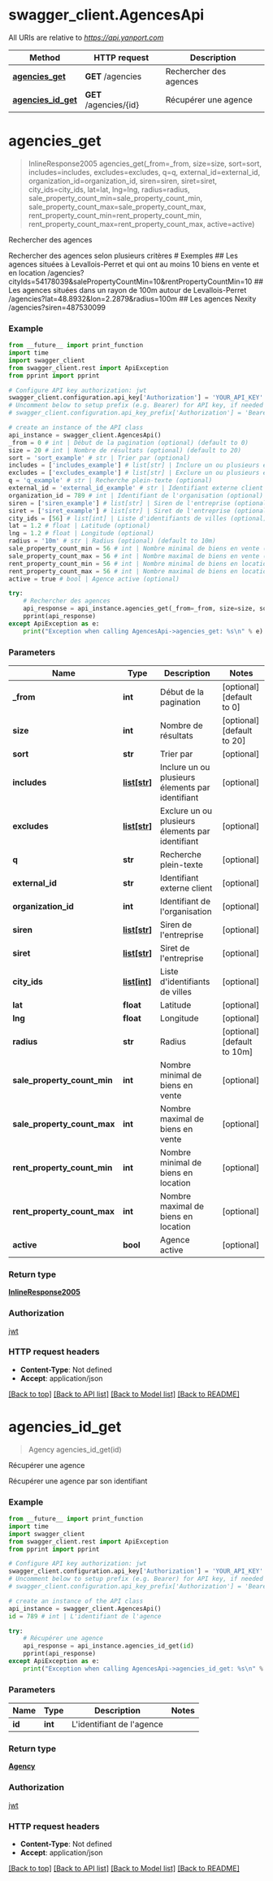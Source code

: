 # swagger_client.AgencesApi

All URIs are relative to *https://api.yanport.com*

Method | HTTP request | Description
------------- | ------------- | -------------
[**agencies_get**](AgencesApi.md#agencies_get) | **GET** /agencies | Rechercher des agences
[**agencies_id_get**](AgencesApi.md#agencies_id_get) | **GET** /agencies/{id} | Récupérer une agence


# **agencies_get**
> InlineResponse2005 agencies_get(_from=_from, size=size, sort=sort, includes=includes, excludes=excludes, q=q, external_id=external_id, organization_id=organization_id, siren=siren, siret=siret, city_ids=city_ids, lat=lat, lng=lng, radius=radius, sale_property_count_min=sale_property_count_min, sale_property_count_max=sale_property_count_max, rent_property_count_min=rent_property_count_min, rent_property_count_max=rent_property_count_max, active=active)

Rechercher des agences

Rechercher des agences selon plusieurs critères # Exemples   ## Les agences situées à Levallois-Perret et qui ont au moins 10 biens en vente et en location     /agencies?cityIds=54178039&salePropertyCountMin=10&rentPropertyCountMin=10   ## Les agences situées dans un rayon de 100m autour de Levallois-Perret     /agencies?lat=48.8932&lon=2.2879&radius=100m   ## Les agences Nexity     /agencies?siren=487530099

### Example 
```python
from __future__ import print_function
import time
import swagger_client
from swagger_client.rest import ApiException
from pprint import pprint

# Configure API key authorization: jwt
swagger_client.configuration.api_key['Authorization'] = 'YOUR_API_KEY'
# Uncomment below to setup prefix (e.g. Bearer) for API key, if needed
# swagger_client.configuration.api_key_prefix['Authorization'] = 'Bearer'

# create an instance of the API class
api_instance = swagger_client.AgencesApi()
_from = 0 # int | Début de la pagination (optional) (default to 0)
size = 20 # int | Nombre de résultats (optional) (default to 20)
sort = 'sort_example' # str | Trier par (optional)
includes = ['includes_example'] # list[str] | Inclure un ou plusieurs élements par identifiant (optional)
excludes = ['excludes_example'] # list[str] | Exclure un ou plusieurs élements par identifiant (optional)
q = 'q_example' # str | Recherche plein-texte (optional)
external_id = 'external_id_example' # str | Identifiant externe client (optional)
organization_id = 789 # int | Identifiant de l'organisation (optional)
siren = ['siren_example'] # list[str] | Siren de l'entreprise (optional)
siret = ['siret_example'] # list[str] | Siret de l'entreprise (optional)
city_ids = [56] # list[int] | Liste d'identifiants de villes (optional)
lat = 1.2 # float | Latitude (optional)
lng = 1.2 # float | Longitude (optional)
radius = '10m' # str | Radius (optional) (default to 10m)
sale_property_count_min = 56 # int | Nombre minimal de biens en vente (optional)
sale_property_count_max = 56 # int | Nombre maximal de biens en vente (optional)
rent_property_count_min = 56 # int | Nombre minimal de biens en location (optional)
rent_property_count_max = 56 # int | Nombre maximal de biens en location (optional)
active = true # bool | Agence active (optional)

try: 
    # Rechercher des agences
    api_response = api_instance.agencies_get(_from=_from, size=size, sort=sort, includes=includes, excludes=excludes, q=q, external_id=external_id, organization_id=organization_id, siren=siren, siret=siret, city_ids=city_ids, lat=lat, lng=lng, radius=radius, sale_property_count_min=sale_property_count_min, sale_property_count_max=sale_property_count_max, rent_property_count_min=rent_property_count_min, rent_property_count_max=rent_property_count_max, active=active)
    pprint(api_response)
except ApiException as e:
    print("Exception when calling AgencesApi->agencies_get: %s\n" % e)
```

### Parameters

Name | Type | Description  | Notes
------------- | ------------- | ------------- | -------------
 **_from** | **int**| Début de la pagination | [optional] [default to 0]
 **size** | **int**| Nombre de résultats | [optional] [default to 20]
 **sort** | **str**| Trier par | [optional] 
 **includes** | [**list[str]**](str.md)| Inclure un ou plusieurs élements par identifiant | [optional] 
 **excludes** | [**list[str]**](str.md)| Exclure un ou plusieurs élements par identifiant | [optional] 
 **q** | **str**| Recherche plein-texte | [optional] 
 **external_id** | **str**| Identifiant externe client | [optional] 
 **organization_id** | **int**| Identifiant de l&#39;organisation | [optional] 
 **siren** | [**list[str]**](str.md)| Siren de l&#39;entreprise | [optional] 
 **siret** | [**list[str]**](str.md)| Siret de l&#39;entreprise | [optional] 
 **city_ids** | [**list[int]**](int.md)| Liste d&#39;identifiants de villes | [optional] 
 **lat** | **float**| Latitude | [optional] 
 **lng** | **float**| Longitude | [optional] 
 **radius** | **str**| Radius | [optional] [default to 10m]
 **sale_property_count_min** | **int**| Nombre minimal de biens en vente | [optional] 
 **sale_property_count_max** | **int**| Nombre maximal de biens en vente | [optional] 
 **rent_property_count_min** | **int**| Nombre minimal de biens en location | [optional] 
 **rent_property_count_max** | **int**| Nombre maximal de biens en location | [optional] 
 **active** | **bool**| Agence active | [optional] 

### Return type

[**InlineResponse2005**](InlineResponse2005.md)

### Authorization

[jwt](../README.md#jwt)

### HTTP request headers

 - **Content-Type**: Not defined
 - **Accept**: application/json

[[Back to top]](#) [[Back to API list]](../README.md#documentation-for-api-endpoints) [[Back to Model list]](../README.md#documentation-for-models) [[Back to README]](../README.md)

# **agencies_id_get**
> Agency agencies_id_get(id)

Récupérer une agence

Récupérer une agence par son identifiant

### Example 
```python
from __future__ import print_function
import time
import swagger_client
from swagger_client.rest import ApiException
from pprint import pprint

# Configure API key authorization: jwt
swagger_client.configuration.api_key['Authorization'] = 'YOUR_API_KEY'
# Uncomment below to setup prefix (e.g. Bearer) for API key, if needed
# swagger_client.configuration.api_key_prefix['Authorization'] = 'Bearer'

# create an instance of the API class
api_instance = swagger_client.AgencesApi()
id = 789 # int | L'identifiant de l'agence

try: 
    # Récupérer une agence
    api_response = api_instance.agencies_id_get(id)
    pprint(api_response)
except ApiException as e:
    print("Exception when calling AgencesApi->agencies_id_get: %s\n" % e)
```

### Parameters

Name | Type | Description  | Notes
------------- | ------------- | ------------- | -------------
 **id** | **int**| L&#39;identifiant de l&#39;agence | 

### Return type

[**Agency**](Agency.md)

### Authorization

[jwt](../README.md#jwt)

### HTTP request headers

 - **Content-Type**: Not defined
 - **Accept**: application/json

[[Back to top]](#) [[Back to API list]](../README.md#documentation-for-api-endpoints) [[Back to Model list]](../README.md#documentation-for-models) [[Back to README]](../README.md)


